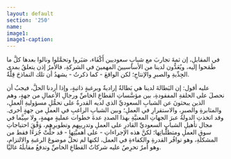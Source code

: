```yaml
---
layout: default
section: '250'
name:
image1: 
image1-caption: 
---
```

في المقابلِ، إن ثمةَ تجاربَ مع شبابٍ سعوديين أَكْفَاء، صَبَروا وتحمَّلوا ونالوا بعدها كلَّ ما طَمَحوا إليه، ويُعَدُّون لدينا من الأساسيينَ المهمينَ في الشركةِ، فالأمرُ إذن يتعلقُ بمدى الجِدِّيةِ والصبرِ والإنتاجِ؛ لكن الواقعَ - كما ذكرتُ - يشهدُ أن تلك النماذجَ قِلَّةٌ.

عليه أقول: إن البَطالةَ لدينا هي بَطالةٌ إراديةٌ وبرغبةٍ ذاتيةٍ، وإذا أردنا الحلَّ، فيجبُ أن نحصلَ على الحلقةِ المفقودةِ، بين مؤسَّساتِ القطاعِ الخاصِّ ورجالِ الأعمالِ من جهةٍ، وهم الذين يبحثونَ عن الشبابِ السعوديِّ الذي لديه القدرةُ على تحمُّلِ مسؤوليةِ العملِ، والمثابرةِ والصبرِ، والاستقرارِ في العملِ؛ وبين الشبابِ الراغبِ في العملِ من جهةٍ أخرى. وقد اتخذتِ الدولةُ عبرَ الجهاتِ المعنيَّةِ بهذا الصددِ عدةَ خطوات عمليةٍ مهمةٍ، ولا سِيَّما في مجال تأهيلِ الشبابِ السعوديِّ القادرِ على العملِ وتدريبِهم وتطويرِهم، وَفْقَ احتياجاتِ سوقِ العملِ ومتطلَّباتِها؛ لكنَّ هذه الإجراءاتِ - على أهميَّتِها - قد حلَّتْ جُزءًا فقط من المشكلةِ، وهو توافُر القدرةِ والكفاءةِ في العمل، لكنها لم تحلَّ موضوعَ الرغبةِ والالتزامِ، وهو أمرٌ تحرِصُ عليه شركاتُ القطاعِ الخاصِّ وتدفعُ مقابلَهُ غاليًا.
